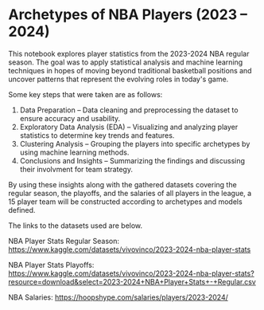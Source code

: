 # Archetypes of NBA Players (2023 – 2024)
This notebook explores player statistics from the 2023-2024 NBA regular season. The goal was to apply statistical analysis and machine learning techniques in hopes of moving beyond traditional basketball positions and uncover patterns that represent the evolving roles in today's game. 

Some key steps that were taken are as follows:
1. Data Preparation – Data cleaning and preprocessing the dataset to ensure accuracy and usability.
2. Exploratory Data Analysis (EDA) – Visualizing and analyzing player statistics to determine key trends and features.
3. Clustering Analysis – Grouping the players into specific archetypes by using machine learning methods.
4. Conclusions and Insights – Summarizing the findings and discussing their involvment for team strategy. 

By using these insights along with the gathered datasets covering the regular season, the playoffs, and the salaries of all players in the league, a 15 player team will be constructed according to archetypes and models defined. 

The links to the datasets used are below.

NBA Player Stats Regular Season: https://www.kaggle.com/datasets/vivovinco/2023-2024-nba-player-stats

NBA Player Stats Playoffs: https://www.kaggle.com/datasets/vivovinco/2023-2024-nba-player-stats?resource=download&select=2023-2024+NBA+Player+Stats+-+Regular.csv

NBA Salaries: https://hoopshype.com/salaries/players/2023-2024/
